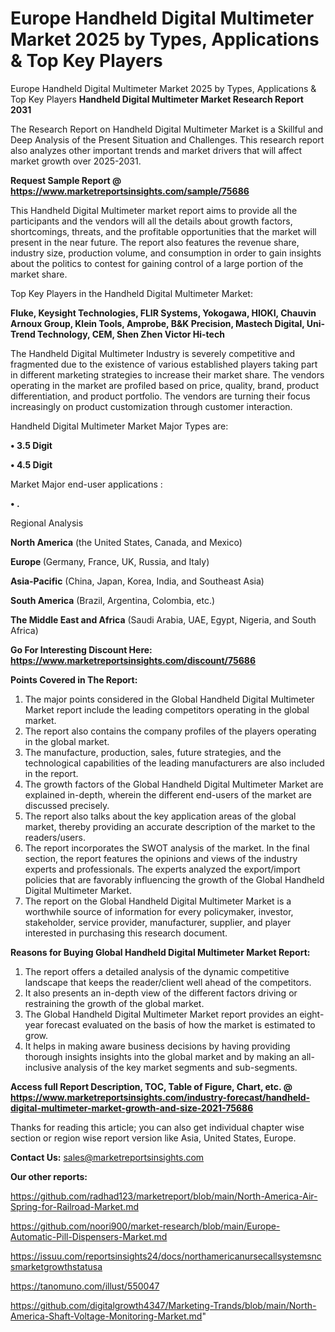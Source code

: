 # Europe Handheld Digital Multimeter Market 2025 by Types, Applications & Top Key Players
Europe Handheld Digital Multimeter Market 2025 by Types, Applications & Top Key Players
<strong>Handheld Digital Multimeter Market Research Report 2031</strong>

The Research Report on Handheld Digital Multimeter Market is a Skillful and Deep Analysis of the Present Situation and Challenges. This research report also analyzes other important trends and market drivers that will affect market growth over 2025-2031.

<strong>Request Sample Report @ <a href=https://www.marketreportsinsights.com/sample/75686>https://www.marketreportsinsights.com/sample/75686</a></strong>

This Handheld Digital Multimeter market report aims to provide all the participants and the vendors will all the details about growth factors, shortcomings, threats, and the profitable opportunities that the market will present in the near future. The report also features the revenue share, industry size, production volume, and consumption in order to gain insights about the politics to contest for gaining control of a large portion of the market share.

Top Key Players in the Handheld Digital Multimeter Market:

<strong>Fluke, Keysight Technologies, FLIR Systems, Yokogawa, HIOKI, Chauvin Arnoux Group, Klein Tools, Amprobe, B&K Precision, Mastech Digital, Uni-Trend Technology, CEM, Shen Zhen Victor Hi-tech</strong>

The Handheld Digital Multimeter Industry is severely competitive and fragmented due to the existence of various established players taking part in different marketing strategies to increase their market share. The vendors operating in the market are profiled based on price, quality, brand, product differentiation, and product portfolio. The vendors are turning their focus increasingly on product customization through customer interaction.

Handheld Digital Multimeter Market Major Types are:

<strong>• 3.5 Digit

• 4.5 Digit</strong>

Market Major end-user applications :

<strong>• .</strong>

Regional Analysis

</u><strong><b>North America</b></strong> (the United States, Canada, and Mexico)

<strong><b>Europe </b></strong>(Germany, France, UK, Russia, and Italy)

<strong><b>Asia-Pacific</b></strong> (China, Japan, Korea, India, and Southeast Asia)

<strong><b>South America</b></strong> (Brazil, Argentina, Colombia, etc.)

<strong><b>The Middle East and Africa</b></strong> (Saudi Arabia, UAE, Egypt, Nigeria, and South Africa)

<strong>Go For Interesting Discount Here: <a href=https://www.marketreportsinsights.com/discount/75686>https://www.marketreportsinsights.com/discount/75686</a></strong>

<strong>Points Covered in The Report:</strong>
<ol>
  <li>The major points considered in the Global Handheld Digital Multimeter Market report include the leading competitors operating in the global market.</li>
  <li>The report also contains the company profiles of the players operating in the global market.</li>
  <li>The manufacture, production, sales, future strategies, and the technological capabilities of the leading manufacturers are also included in the report.</li>
  <li>The growth factors of the Global Handheld Digital Multimeter Market are explained in-depth, wherein the different end-users of the market are discussed precisely.</li>
  <li>The report also talks about the key application areas of the global market, thereby providing an accurate description of the market to the readers/users.</li>
  <li>The report incorporates the SWOT analysis of the market. In the final section, the report features the opinions and views of the industry experts and professionals. The experts analyzed the export/import policies that are favorably influencing the growth of the Global Handheld Digital Multimeter Market.</li>
  <li>The report on the Global Handheld Digital Multimeter Market is a worthwhile source of information for every policymaker, investor, stakeholder, service provider, manufacturer, supplier, and player interested in purchasing this research document.</li>
</ol>
<strong>Reasons for Buying Global Handheld Digital Multimeter Market Report:</strong>

<ol>
  <li>The report offers a detailed analysis of the dynamic competitive landscape that keeps the reader/client well ahead of the competitors.</li>
  <li>It also presents an in-depth view of the different factors driving or restraining the growth of the global market.</li>
  <li>The Global Handheld Digital Multimeter Market report provides an eight-year forecast evaluated on the basis of how the market is estimated to grow.</li>
  <li>It helps in making aware business decisions by having providing thorough insights insights into the global market and by making an all-inclusive analysis of the key market segments and sub-segments.</li>
</ol>
<strong>Access full Report Description, TOC, Table of Figure, Chart, etc. @ <a href=https://www.marketreportsinsights.com/industry-forecast/handheld-digital-multimeter-market-growth-and-size-2021-75686>https://www.marketreportsinsights.com/industry-forecast/handheld-digital-multimeter-market-growth-and-size-2021-75686</a></strong>


Thanks for reading this article; you can also get individual chapter wise section or region wise report version like Asia, United States, Europe.

<strong>Contact Us:</strong>
sales@marketreportsinsights.com

<strong>Our other reports:</strong>

<a href=https://github.com/radhad123/marketreport/blob/main/North-America-Air-Spring-for-Railroad-Market.md>https://github.com/radhad123/marketreport/blob/main/North-America-Air-Spring-for-Railroad-Market.md</a>

<a href=https://github.com/noori900/market-research/blob/main/Europe-Automatic-Pill-Dispensers-Market.md>https://github.com/noori900/market-research/blob/main/Europe-Automatic-Pill-Dispensers-Market.md</a>

<a href=https://issuu.com/reportsinsights24/docs/northamericanursecallsystemsncsmarketgrowthstatusa>https://issuu.com/reportsinsights24/docs/northamericanursecallsystemsncsmarketgrowthstatusa</a>

<a href=https://tanomuno.com/illust/550047>https://tanomuno.com/illust/550047</a>

<a href=https://github.com/digitalgrowth4347/Marketing-Trands/blob/main/North-America-Shaft-Voltage-Monitoring-Market.md>https://github.com/digitalgrowth4347/Marketing-Trands/blob/main/North-America-Shaft-Voltage-Monitoring-Market.md</a>"
